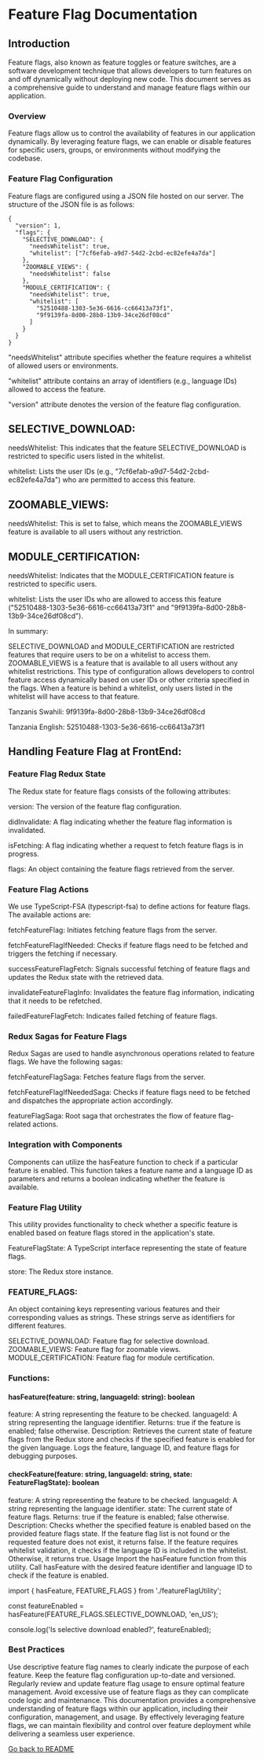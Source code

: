 # Feature Flag Documentation

## Introduction

Feature flags, also known as feature toggles or feature switches, are a software development technique that allows developers to turn features on and off dynamically without deploying new code. This document serves as a comprehensive guide to understand and manage feature flags within our application.



### Overview <a name="overview"></a>

Feature flags allow us to control the availability of features in our application dynamically. By leveraging feature flags, we can enable or disable features for specific users, groups, or environments without modifying the codebase.

### Feature Flag Configuration <a name="feature-flag-configuration"></a>

Feature flags are configured using a JSON file hosted on our server. The structure of the JSON file is as follows:
```
{
  "version": 1,
  "flags": {
    "SELECTIVE_DOWNLOAD": {
      "needsWhitelist": true,
      "whitelist": ["7cf6efab-a9d7-54d2-2cbd-ec82efe4a7da"]
    },
    "ZOOMABLE_VIEWS": {
      "needsWhitelist": false
    },
    "MODULE_CERTIFICATION": {
      "needsWhitelist": true,
      "whitelist": [
        "52510488-1303-5e36-6616-cc66413a73f1",
        "9f9139fa-8d00-28b8-13b9-34ce26df08cd"
      ]
    }
  }
}

```

"needsWhitelist" attribute specifies whether the feature requires a whitelist of allowed users or environments.

"whitelist" attribute contains an array of identifiers (e.g., language IDs) allowed to access the feature.

"version" attribute denotes the version of the feature flag configuration.



## SELECTIVE_DOWNLOAD:

needsWhitelist: This indicates that the feature SELECTIVE_DOWNLOAD is restricted to specific users listed in the whitelist.

whitelist: Lists the user IDs (e.g., "7cf6efab-a9d7-54d2-2cbd-ec82efe4a7da") who are permitted to access this feature.

## ZOOMABLE_VIEWS:

needsWhitelist: This is set to false, which means the ZOOMABLE_VIEWS feature is available to all users without any restriction.

## MODULE_CERTIFICATION:

needsWhitelist: Indicates that the MODULE_CERTIFICATION feature is restricted to specific users.

whitelist: Lists the user IDs who are allowed to access this feature ("52510488-1303-5e36-6616-cc66413a73f1" and "9f9139fa-8d00-28b8-13b9-34ce26df08cd").

In summary:

SELECTIVE_DOWNLOAD and MODULE_CERTIFICATION are restricted features that require users to be on a whitelist to access them.
ZOOMABLE_VIEWS is a feature that is available to all users without any whitelist restrictions.
This type of configuration allows developers to control feature access dynamically based on user IDs or other criteria specified in the flags. When a feature is behind a whitelist, only users listed in the whitelist will have access to that feature.


Tanzanis Swahili: 9f9139fa-8d00-28b8-13b9-34ce26df08cd

Tanzania English: 52510488-1303-5e36-6616-cc66413a73f1


<!-- ```

{
  "flags": {
    "FEATURE_NAME_1": {
      "needsWhitelist": true,
      "whitelist": ["languageId1", "languageId2"]
    },
    "FEATURE_NAME_2": {
      "needsWhitelist": false
    },
    ...
  },
  "version": 1
}
``` -->

## Handling Feature Flag at FrontEnd:

### Feature Flag Redux State 

The Redux state for feature flags consists of the following attributes:

version: The version of the feature flag configuration.

didInvalidate: A flag indicating whether the feature flag information is invalidated.

isFetching: A flag indicating whether a request to fetch feature flags is in progress.

flags: An object containing the feature flags retrieved from the server.

### Feature Flag Actions 

We use TypeScript-FSA (typescript-fsa) to define actions for feature flags. The available actions are:

fetchFeatureFlag: Initiates fetching feature flags from the server.

fetchFeatureFlagIfNeeded: Checks if feature flags need to be fetched and triggers the fetching if necessary.

successFeatureFlagFetch: Signals successful fetching of feature flags and updates the Redux state with the retrieved data.

invalidateFeatureFlagInfo: Invalidates the feature flag information, indicating that it needs to be refetched.

failedFeatureFlagFetch: Indicates failed fetching of feature flags.

### Redux Sagas for Feature Flags 

Redux Sagas are used to handle asynchronous operations related to feature flags. We have the following sagas:

fetchFeatureFlagSaga: Fetches feature flags from the server.

fetchFeatureFlagIfNeededSaga: Checks if feature flags need to be fetched and dispatches the appropriate action accordingly.

featureFlagSaga: Root saga that orchestrates the flow of feature flag-related actions.

### Integration with Components 

Components can utilize the hasFeature function to check if a particular feature is enabled. This function takes a feature name and a language ID as parameters and returns a boolean indicating whether the feature is available.


### Feature Flag Utility

This utility provides functionality to check whether a specific feature is enabled based on feature flags stored in the application's state.


FeatureFlagState: A TypeScript interface representing the state of feature flags.

store: The Redux store instance.

### FEATURE_FLAGS: 

An object containing keys representing various features and their corresponding values as strings. These strings serve as identifiers for different features.

SELECTIVE_DOWNLOAD: Feature flag for selective download.
ZOOMABLE_VIEWS: Feature flag for zoomable views.
MODULE_CERTIFICATION: Feature flag for module certification.

### Functions:

#### hasFeature(feature: string, languageId: string): boolean

feature: A string representing the feature to be checked.
languageId: A string representing the language identifier.
Returns:
true if the feature is enabled; false otherwise.
Description:
Retrieves the current state of feature flags from the Redux store and checks if the specified feature is enabled for the given language.
Logs the feature, language ID, and feature flags for debugging purposes.

#### checkFeature(feature: string, languageId: string, state: FeatureFlagState): boolean

feature: A string representing the feature to be checked.
languageId: A string representing the language identifier.
state: The current state of feature flags.
Returns:
true if the feature is enabled; false otherwise.
Description:
Checks whether the specified feature is enabled based on the provided feature flags state.
If the feature flag list is not found or the requested feature does not exist, it returns false.
If the feature requires whitelist validation, it checks if the language ID is included in the whitelist.
Otherwise, it returns true.
Usage
Import the hasFeature function from this utility.
Call hasFeature with the desired feature identifier and language ID to check if the feature is enabled.

import { hasFeature, FEATURE_FLAGS } from './featureFlagUtility';

const featureEnabled = hasFeature(FEATURE_FLAGS.SELECTIVE_DOWNLOAD, 'en_US');

console.log('Is selective download enabled?', featureEnabled);


### Best Practices

Use descriptive feature flag names to clearly indicate the purpose of each feature.
Keep the feature flag configuration up-to-date and versioned.
Regularly review and update feature flag usage to ensure optimal feature management.
Avoid excessive use of feature flags as they can complicate code logic and maintenance.
This documentation provides a comprehensive understanding of feature flags within our application, including their configuration, management, and usage. By effectively leveraging feature flags, we can maintain flexibility and control over feature deployment while delivering a seamless user experience.

[Go back to README](../README.md)












